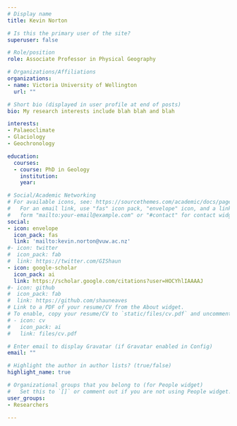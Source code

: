 ```yaml
---
# Display name
title: Kevin Norton

# Is this the primary user of the site?
superuser: false

# Role/position
role: Associate Professor in Physical Geography

# Organizations/Affiliations
organizations:
- name: Victoria University of Wellington
  url: ""

# Short bio (displayed in user profile at end of posts)
bio: My research interests include blah blah and blah

interests:
- Palaeoclimate
- Glaciology
- Geochronology

education:
  courses:
  - course: PhD in Geology
    institution: 
    year: 

# Social/Academic Networking
# For available icons, see: https://sourcethemes.com/academic/docs/page-builder/#icons
#   For an email link, use "fas" icon pack, "envelope" icon, and a link in the
#   form "mailto:your-email@example.com" or "#contact" for contact widget.
social:
- icon: envelope
  icon_pack: fas
  link: 'mailto:kevin.norton@vuw.ac.nz'
#- icon: twitter
#  icon_pack: fab
#  link: https://twitter.com/GIShaun
- icon: google-scholar
  icon_pack: ai
  link: https://scholar.google.com/citations?user=HOCYhlIAAAAJ
#- icon: github
#  icon_pack: fab
#  link: https://github.com/shauneaves
# Link to a PDF of your resume/CV from the About widget.
# To enable, copy your resume/CV to `static/files/cv.pdf` and uncomment the lines below.
# - icon: cv
#   icon_pack: ai
#   link: files/cv.pdf

# Enter email to display Gravatar (if Gravatar enabled in Config)
email: ""

# Highlight the author in author lists? (true/false)
highlight_name: true

# Organizational groups that you belong to (for People widget)
#   Set this to `[]` or comment out if you are not using People widget.
user_groups:
- Researchers

---
```

